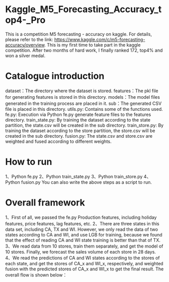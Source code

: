 # Kaggle_M5_Forecasting_Accuracy_top4-_Pro
This is a competition M5 forecasting - accuracy on kaggle. For details, please refer to the link: https://www.kaggle.com/c/m5-forecasting-accuracy/overview. This is my first time to take part in the kaggle competition. After two months of hard work, I finally ranked 172, top4% and won a silver medal.

# Catalogue introduction
dataset：The directory where the dataset is stored.
features：The pkl file for generating features is stored in this directory.
models：The model files generated in the training process are placed in it.
sub：The generated CSV file is placed in this directory.
utils.py: Contains some of the functions used.
fe.py: Execution via Python fe.py generate feature files to the features directory.
train_state.py: By training the dataset according to the state partition, the state.csv will be created in the sub directory.
train_store.py: By training the dataset according to the store partition, the store.csv will be created in the sub directory.
fusion.py: The state.csv and store.csv are weighted and fused according to different weights.

# How to run
1、Python fe.py
2、Python train_state.py
3、Python train_store.py
4、Python fusion.py
You can also write the above steps as a script to run.

# Overall framework
1、First of all, we passed the fe.py Production features, including holiday features, price features, lag features, etc.
2、There are three states in this data set, including CA, TX and WI. However, we only read the data of two states according 
to CA and WI, and use LGB for training, because we found that the effect of reading CA and WI state training is better than that of TX.
3、We read data from 10 stores, train them separately, and get the model of 10 stores. Finally, we forecast the sales volume of each store in 28 days.
4、We read the predictions of CA and WI states according to the stores of each state, and get the stores of CA_x and WI_x, respectively, and weighted 
fusion with the predicted stores of CA_x and WI_x to get the final result. The overall flow is shown below：
